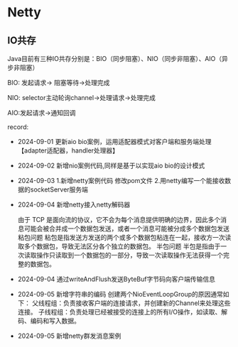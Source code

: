 # Netty

## IO共存

Java目前有三种IO共存分别是：BIO（同步阻塞）、NIO（同步非阻塞）、AIO（异步非阻塞）

BIO: 发起请求→ 阻塞等待→处理完成

NIO: selector主动轮询channel→处理请求→处理完成

AIO:发起请求→通知回调

record:

- 2024-09-01 更新aio bio案例，运用适配器模式对客户端和服务端处理【adapter适配器，handler处理器】
- 2024-09-02 新增nio案例代码,同样是基于以实现aio bio的设计模式
- 2024-09-03 1.新增netty案例代码 修改pom文件 2.用netty编写一个能接收数据的socketServer服务端
- 2024-09-04 新增netty接入netty解码器

  由于 TCP 是面向流的协议，它不会为每个消息提供明确的边界，因此多个消息可能会被合并成一个数据包发送，或者一个消息可能被分成多个数据包发送
   粘包问题
     粘包是指发送方发送的两个或多个数据包粘连在一起，接收方一次读取多个数据包，导致无法区分各个独立的数据包。
   半包问题
     半包是指由于一次读取操作只读取到一个数据包的一部分，导致一次读取操作无法获得一个完整的数据包。

- 2024-09-04 通过writeAndFlush发送ByteBuf字节码向客户端传输信息
- 2024-09-05 新增字符串的编码
  创建两个NioEventLoopGroup的原因通常如下：
  父线程组：负责接收客户端的连接请求，并创建新的Channel来处理这些连接。
  子线程组：负责处理已经被接受的连接上的所有I/O操作，如读取、解码、编码和写入数据。
- 2024-09-05 新增netty群发消息案例